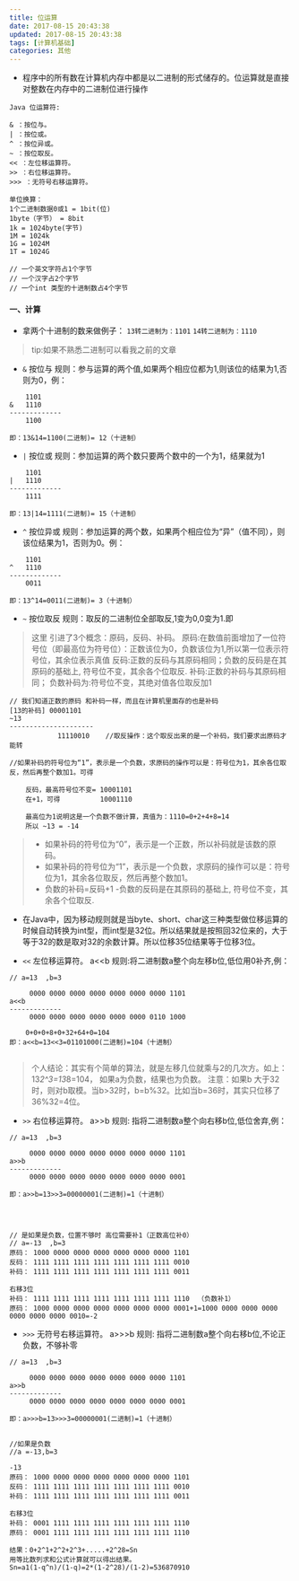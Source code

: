 ```yaml
---
title: 位运算
date: 2017-08-15 20:43:38
updated: 2017-08-15 20:43:38
tags: [计算机基础]
categories: 其他
---
```

- 程序中的所有数在计算机内存中都是以二进制的形式储存的。位运算就是直接对整数在内存中的二进制位进行操作


```
Java 位运算符:

& ：按位与。
| ：按位或。
^ ：按位异或。
~ ：按位取反。
<< ：左位移运算符。
>> ：右位移运算符。
>>> ：无符号右移运算符。

单位换算：
1个二进制数据0或1 = 1bit(位)
1byte（字节） = 8bit
1k = 1024byte(字节)
1M = 1024k
1G = 1024M
1T = 1024G

// 一个英文字符占1个字节
// 一个汉字占2个字节
// 一个int 类型的十进制数占4个字节
```

#### 一、计算
- 拿两个十进制的数来做例子：
`13转二进制为：1101`
`14转二进制为：1110`

> tip:如果不熟悉二进制可以看我之前的文章

- `&` 按位与
规则：参与运算的两个值,如果两个相应位都为1,则该位的结果为1,否则为0，例：
```
	1101
&   1110
-------------
	1100

即：13&14=1100(二进制)= 12（十进制）
```


- `|` 按位或
规则：参加运算的两个数只要两个数中的一个为1，结果就为1
```
	1101
|   1110
-------------
	1111

即：13|14=1111(二进制)= 15（十进制）

```


- `^` 按位异或
规则：参加运算的两个数，如果两个相应位为“异”（值不同），则该位结果为1，否则为0。例：
```
	1101
^   1110
-------------
	0011

即：13^14=0011(二进制)= 3（十进制）

```


- `~` 按位取反
规则：取反的二进制位全部取反,1变为0,0变为1.即
> 这里 引进了3个概念：原码，反码、补码。
> 原码:在数值前面增加了一位符号位（即最高位为符号位）：正数该位为0，负数该位为1,所以第一位表示符号位，其余位表示真值
> 反码:正数的反码与其原码相同；负数的反码是在其原码的基础上, 符号位不变，其余各个位取反.
> 补码:正数的补码与其原码相同； 负数补码为:符号位不变，其绝对值各位取反加1


```
// 我们知道正数的原码 和补码一样，而且在计算机里面存的也是补码
[13的补码]	00001101
~13   
---------------------
			11110010	//取反操作：这个取反出来的是一个补码，我们要求出原码才能转

//如果补码的符号位为“1”，表示是一个负数，求原码的操作可以是：符号位为1，其余各位取反，然后再整个数加1。可得

	反码，最高符号位不变= 10001101
	在+1，可得 			10001110

	最高位为1说明这是一个负数不做计算，真值为：1110=0+2+4+8=14
	所以 ~13 = -14
```

> - 如果补码的符号位为“0”，表示是一个正数，所以补码就是该数的原码。
> - 如果补码的符号位为“1”，表示是一个负数，求原码的操作可以是：符号位为1，其余各位取反，然后再整个数加1。
> - 负数的补码=反码+1
> -负数的反码是在其原码的基础上, 符号位不变，其余各个位取反.



- 在Java中，因为移动规则就是当byte、short、char这三种类型做位移运算的时候自动转换为int型，而int型是32位。所以结果就是按照回32位来的，大于等于32的数是取对32的余数计算。所以位移35位结果等于位移3位。



- `<<` 左位移运算符。
a<<b 规则:将二进制数a整个向左移b位,低位用0补齐,例：
```
// a=13  ,b=3

	 0000 0000 0000 0000 0000 0000 0000 1101
a<<b
-------------
	 0000 0000 0000 0000 0000 0000 0110 1000 

	0+0+0+8+0+32+64+0=104
即：a<<b=13<<3=01101000(二进制)=104（十进制）


```
> 个人结论：其实有个简单的算法，就是左移几位就乘与2的几次方。如上：13*2^3=13*8=104， 如果a为负数，结果也为负数。
> 注意：如果b 大于32时，则对b取模。当b>32时，b=b%32。比如当b=36时，其实只位移了36%32=4位。


- `>>` 右位移运算符。
a>>b 规则: 指将二进制数a整个向右移b位,低位舍弃,例：
```
// a=13  ,b=3

	 0000 0000 0000 0000 0000 0000 0000 1101
a>>b
-------------
	 0000 0000 0000 0000 0000 0000 0000 0001 

即：a>>b=13>>3=00000001(二进制)=1（十进制）




// 是如果是负数，位置不够时 高位需要补1（正数高位补0）
// a=-13  ,b=3
原码： 1000 0000 0000 0000 0000 0000 0000 1101
反码： 1111 1111 1111 1111 1111 1111 1111 0010
补码： 1111 1111 1111 1111 1111 1111 1111 0011

右移3位
补码： 1111 1111 1111 1111 1111 1111 1111 1110  （负数补1）
原码： 1000 0000 0000 0000 0000 0000 0000 0001+1=1000 0000 0000 0000 0000 0000 0000 0010=-2

```

- `>>>` 无符号右移运算符。
a>>>b 规则: 指将二进制数a整个向右移b位,不论正负数，不够补零
```
// a=13  ,b=3

	 0000 0000 0000 0000 0000 0000 0000 1101
a>>b
-------------
	 0000 0000 0000 0000 0000 0000 0000 0001 

即：a>>>b=13>>>3=00000001(二进制)=1（十进制）


//如果是负数
//a =-13,b=3

-13
原码： 1000 0000 0000 0000 0000 0000 0000 1101
反码： 1111 1111 1111 1111 1111 1111 1111 0010
补码： 1111 1111 1111 1111 1111 1111 1111 0011

右移3位
补码： 0001 1111 1111 1111 1111 1111 1111 1110
原码： 0001 1111 1111 1111 1111 1111 1111 1110

结果：0+2^1+2^2+2^3+.....+2^28=Sn
用等比数列求和公式计算就可以得出结果。
Sn=a1(1-q^n)/(1-q)=2*(1-2^28)/(1-2)=536870910

```

